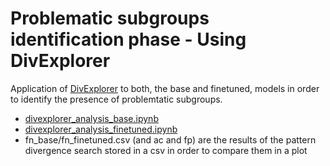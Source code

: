 # Problematic subgroups identification phase - Using DivExplorer
Application of [DivExplorer](https://divexplorer.github.io/static/DivExplorer.pdf) to both, the base and finetuned, models in order to identify the presence of problemtatic subgroups.
 - [divexplorer_analysis_base.ipynb](/4_problemtic_subgroups_identification/divexplorer_analysis_base.ipynb)  
 - [divexplorer_analysis_finetuned.ipynb](/4_problemtic_subgroups_identification/divexplorer_analysis_finetuned.ipynb)  
 - fn_base/fn_finetuned.csv (and ac and fp) are the results of the pattern divergence search stored in a csv in order to compare them in a plot
